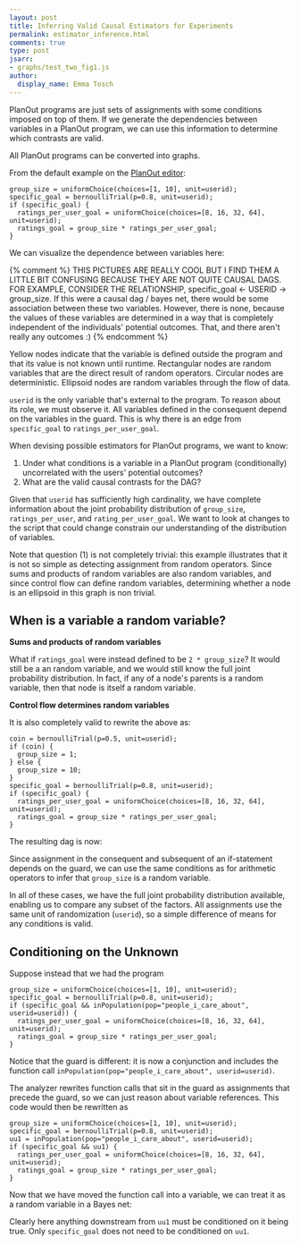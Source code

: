 ```yaml
---
layout: post
title: Inferring Valid Causal Estimators for Experiments
permalink: estimator_inference.html
comments: true
type: post
jsarr:
- graphs/test_two_fig1.js
author:
  display_name: Emma Tosch
---
```

PlanOut programs are just sets of assignments with some conditions imposed on top of them. If we generate the dependencies between variables in a PlanOut program, we can use this information to determine which contrasts are valid.
<!--summary-->
All PlanOut programs can be converted into graphs.

From the default example on the [PlanOut editor](http://planout-editor.herokuapp.com/):

    group_size = uniformChoice(choices=[1, 10], unit=userid);
    specific_goal = bernoulliTrial(p=0.8, unit=userid);
    if (specific_goal) {
      ratings_per_user_goal = uniformChoice(choices=[8, 16, 32, 64], unit=userid);
      ratings_goal = group_size * ratings_per_user_goal;
    }

We can visualize the dependence between variables here:

<div id="basic_dag"></div>

{% comment %}
THIS PICTURES ARE REALLY COOL BUT I FIND THEM A LITTLE BIT CONFUSING BECAUSE
THEY ARE NOT QUITE CAUSAL DAGS. FOR EXAMPLE, CONSIDER THE RELATIONSHIP,
 specific_goal <- USERID -> group_size. If this were a causal dag / bayes net,
there would be some association between these two variables. However, there
is none, because the values of these variables are determined in a way that is
completely independent of the individuals' potential outcomes.  That, and there
aren't really any outcomes :)
{% endcomment %}

Yellow nodes indicate that the variable is defined outside the program and that its value is not known until runtime. Rectangular nodes are  random variables that are the direct result of random operators. Circular nodes are deterministic. Ellipsoid nodes are random variables through the flow of data.

`userid` is the only variable that's external to the program. To reason about its role, we must observe it. All variables defined in the consequent depend on the variables in the guard. This is why there is an edge from `specific_goal` to `ratings_per_user_goal`.

When devising possible estimators for PlanOut programs, we want to know:

1. Under what conditions is a variable in a PlanOut program (conditionally)
uncorrelated with the users' potential outcomes?
2. What are the valid causal contrasts for the DAG?

Given that `userid` has sufficiently high cardinality, we have complete information about the joint probability distribution of `group_size`, `ratings_per_user`, and `rating_per_user_goal`. We want to look at changes to the script that could change constrain our understanding of the distribution of variables.

Note that question (1) is not completely trivial: this example illustrates that it is not so simple as detecting assignment from random operators. Since sums and products of random variables are also random variables, and since control flow can define random variables, determining whether a node is an ellipsoid in this graph is non trivial.

## When is a variable a random variable?

**Sums and products of random variables**

What if `ratings_goal` were instead defined to be `2 * group_size`? It would still be a an random variable, and we would still know the full joint probability distribution. In fact, if any of a node's parents is a random variable, then that node is itself a random variable.

**Control flow determines random variables**

It is also completely valid to rewrite the above as:

	coin = bernoulliTrial(p=0.5, unit=userid);
	if (coin) {
	  group_size = 1;
	} else {
	  group_size = 10;
	}
    specific_goal = bernoulliTrial(p=0.8, unit=userid);
    if (specific_goal) {
      ratings_per_user_goal = uniformChoice(choices=[8, 16, 32, 64], unit=userid);
      ratings_goal = group_size * ratings_per_user_goal;
    }

The resulting dag is now:

<div id="rewrite"></div>

Since assignment in the consequent and subsequent of an if-statement depends on the guard, we can use the same conditions as for arithmetic operators to infer that `group_size` is a random variable.

In all of these cases, we have the full joint probability distribution available, enabling us to compare any subset of the factors. All assignments use the same unit of randomization (`userid`), so a simple difference of means for any conditions is valid.

## Conditioning on the Unknown

Suppose instead that we had the program

    group_size = uniformChoice(choices=[1, 10], unit=userid);
    specific_goal = bernoulliTrial(p=0.8, unit=userid);
    if (specific_goal && inPopulation(pop="people_i_care_about", userid=userid)) {
      ratings_per_user_goal = uniformChoice(choices=[8, 16, 32, 64], unit=userid);
      ratings_goal = group_size * ratings_per_user_goal;
    }

Notice that the guard is different: it is now a conjunction and includes the function call `inPopulation(pop="people_i_care_about", userid=userid)`.

The analyzer rewrites function calls that sit in the guard as assignments that precede the guard, so we can just reason about variable references. This code would then be rewritten as

    group_size = uniformChoice(choices=[1, 10], unit=userid);
    specific_goal = bernoulliTrial(p=0.8, unit=userid);
	uu1 = inPopulation(pop="people_i_care_about", userid=userid);
    if (specific_goal && uu1) {
      ratings_per_user_goal = uniformChoice(choices=[8, 16, 32, 64], unit=userid);
      ratings_goal = group_size * ratings_per_user_goal;
    }

Now that we have moved the function call into a variable, we can treat it as a random variable in a Bayes net:

<div id="with_gk"></div>

Clearly here anything downstream from `uu1` must be conditioned on it being true. Only `specific_goal` does not need to be conditioned on `uu1`.
<!-- I am not sure what the above statement means --->
